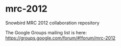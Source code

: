 mrc-2012
========

Snowbird MRC 2012 collaboration repository

The Google Groups mailing list is here: https://groups.google.com/forum/#!forum/mrc-2012